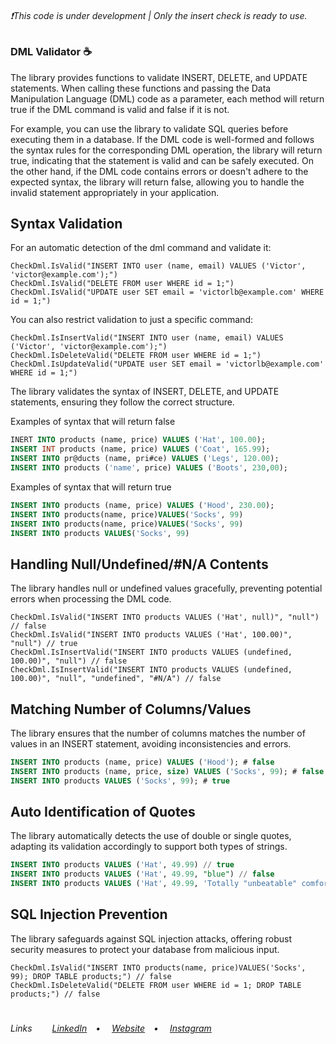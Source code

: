 <h6>❗This code is under development | Only the insert check is ready to use. </h6>

<h3>DML Validator ☕</h3>
<p>The library provides functions to validate INSERT, DELETE, and UPDATE statements. When calling these functions and passing the Data Manipulation Language (DML) code as a parameter, each method will return true if the DML command is valid and false if it is not.

For example, you can use the library to validate SQL queries before executing them in a database. If the DML code is well-formed and follows the syntax rules for the corresponding DML operation, the library will return true, indicating that the statement is valid and can be safely executed. On the other hand, if the DML code contains errors or doesn't adhere to the expected syntax, the library will return false, allowing you to handle the invalid statement appropriately in your application.</p>

## Syntax Validation
<p>For an automatic detection of the dml command and validate it:</p>

```CSharp
CheckDml.IsValid("INSERT INTO user (name, email) VALUES ('Victor', 'victor@example.com');") 
CheckDml.IsValid("DELETE FROM user WHERE id = 1;")
CheckDml.IsValid("UPDATE user SET email = 'victorlb@example.com' WHERE id = 1;") 
```
<p>You can also restrict validation to just a specific command:</p>

```CSharp
CheckDml.IsInsertValid("INSERT INTO user (name, email) VALUES ('Victor', 'victor@example.com');") 
CheckDml.IsDeleteValid("DELETE FROM user WHERE id = 1;")
CheckDml.IsUpdateValid("UPDATE user SET email = 'victorlb@example.com' WHERE id = 1;") 
```

<p>The library validates the syntax of INSERT, DELETE, and UPDATE statements, ensuring they follow the correct structure.</p>
<p>Examples of syntax that will return false</p>

```SQL
INERT INTO products (name, price) VALUES ('Hat', 100.00);
INSERT INT products (name, price) VALUES ('Coat', 165.99);
INSERT INTO pr@ducts (name, pri#ce) VALUES ('Legs', 120.00);
INSERT INTO products ('name', price) VALUES ('Boots', 230,00);
```

<p>Examples of syntax that will return true</p>

```SQL
INSERT INTO products (name, price) VALUES ('Hood', 230.00);
INSERT INTO products(name, price)VALUES('Socks', 99)
INSERT INTO products(name, price)VALUES('Socks', 99)
INSERT INTO products VALUES('Socks', 99)
```

## Handling Null/Undefined/#N/A Contents
<p>The library handles null or undefined values gracefully, preventing potential errors when processing the DML code.</p>

```CSharp
CheckDml.IsValid("INSERT INTO products VALUES ('Hat', null)", "null") // false
CheckDml.IsValid("INSERT INTO products VALUES ('Hat', 100.00)", "null") // true
CheckDml.IsInsertValid("INSERT INTO products VALUES (undefined, 100.00)", "null") // false
CheckDml.IsInsertValid("INSERT INTO products VALUES (undefined, 100.00)", "null", "undefined", "#N/A") // false
```

## Matching Number of Columns/Values
<p>The library ensures that the number of columns matches the number of values in an INSERT statement, avoiding inconsistencies and errors.</p>

```SQL
INSERT INTO products (name, price) VALUES ('Hood'); # false
INSERT INTO products (name, price, size) VALUES ('Socks', 99); # false
INSERT INTO products VALUES ('Socks', 99); # true
```

## Auto Identification of Quotes
<p>The library automatically detects the use of double or single quotes, adapting its validation accordingly to support both types of strings.</p>

```SQL
INSERT INTO products VALUES ('Hat', 49.99) // true
INSERT INTO products VALUES ('Hat', 49.99, "blue") // false
INSERT INTO products VALUES ('Hat', 49.99, 'Totally "unbeatable" comfort') // true
```

## SQL Injection Prevention
<p>The library safeguards against SQL injection attacks, offering robust security measures to protect your database from malicious input.</p>

```CSharp
CheckDml.IsValid("INSERT INTO products(name, price)VALUES('Socks', 99); DROP TABLE products;") // false
CheckDml.IsDeleteValid("DELETE FROM user WHERE id = 1; DROP TABLE products;") // false
```

#
<h6>Links&ensp;&ensp;&ensp;&ensp;
<a href="https://linkedin.com/in/victorlbueno/" target="_blank">LinkedIn</a>&ensp;&ensp;•&ensp;&ensp;
<a href="https://victor.com.de/" target="_blank">Website</a>&ensp;&ensp;•&ensp;&ensp;
<a href="https://instagram.com/victorlbueno" target="_blank">Instagram</a></h6>
